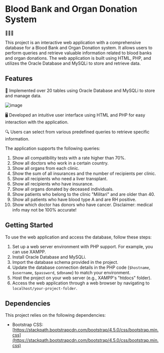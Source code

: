 # Blood Bank and Organ Donation System

🔬💉🏥

This project is an interactive web application with a comprehensive database for a Blood Bank and Organ Donation system. It allows users to perform queries and retrieve valuable information related to blood banks and organ donations. The web application is built using HTML, PHP, and utilizes the Oracle Database and MySQLi to store and retrieve data.

## Features

🌟 Implemented over 20 tables using Oracle Database and MySQLi to store and manage data.

![image](https://github.com/maruwu8/Blood-Bank-and-Organ-Donation-DB/assets/130385138/6bc922d8-933b-4b5b-b7a3-ce1399ce4748)

🖥️ Developed an intuitive user interface using HTML and PHP for easy interaction with the application.

🔍 Users can select from various predefined queries to retrieve specific information.

The application supports the following queries:
1. Show all compatibility tests with a rate higher than 70%.
2. Show all doctors who work in a certain country.
3. Show all organs from each clinic.
4. Show the sum of all insurances and the number of recipients per clinic.
5. Show all recipients who need a liver transplant.
6. Show all recipients who have insurance.
7. Show all organs donated by deceased individuals.
8. Show patients who belong to the clinic "Militari" and are older than 40.
9. Show all patients who have blood type A and are RH positive.
10. Show which doctor has donors who have cancer.
Disclaimer: medical info may not be 100% accurate!
## Getting Started

To use the web application and access the database, follow these steps:

1. Set up a web server environment with PHP support. For example, you can use XAMPP.
2. Install Oracle Database and MySQLi.
3. Import the database schema provided in the project.
4. Update the database connection details in the PHP code (`$hostname`, `$username`, `$password`, `$dbname`) to match your environment.
5. Host the project on your web server (e.g., XAMPP's "htdocs" folder).
6. Access the web application through a web browser by navigating to `localhost/your-project-folder`.

## Dependencies

This project relies on the following dependencies:

- Bootstrap CSS: [https://stackpath.bootstrapcdn.com/bootstrap/4.5.0/css/bootstrap.min.css](https://stackpath.bootstrapcdn.com/bootstrap/4.5.0/css/bootstrap.min.css)
